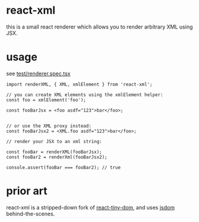 # react-xml

this is a small react renderer which allows you to render arbitrary XML using JSX.

# usage

see [test/renderer.spec.tsx](test/renderer.spec.tsx)

```tsx
import renderXML, { XML, xmlElement } from 'react-xml';

// you can create XML elements using the xmlElement helper:
const foo = xmlElement('foo');

const fooBarJsx = <foo asdf="123">bar</foo>;


// or use the XML proxy instead:
const fooBarJsx2 = <XML.foo asdf="123">bar</foo>;

// render your JSX to an xml string:

const fooBar = renderXML(fooBarJsx);
const fooBar2 = renderXml(fooBarJsx2);

console.assert(fooBar === fooBar2); // true
```

# prior art

react-xml is a stripped-down fork of [react-tiny-dom](https://github.com/jiayihu/react-tiny-dom/), and uses [jsdom](https://github.com/jsdom/jsdom) behind-the-scenes.
